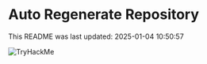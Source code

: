 # Auto Regenerate Repository

This README was last updated: 2025-01-04 10:50:57

 ![TryHackMe](https://tryhackme.com/badge/533634)